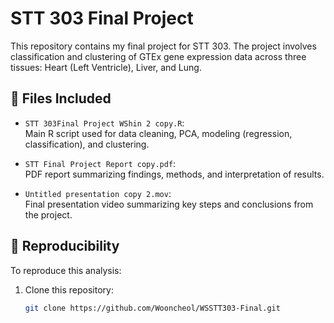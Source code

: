 # STT 303 Final Project

This repository contains my final project for STT 303. The project involves classification and clustering of GTEx gene expression data across three tissues: Heart (Left Ventricle), Liver, and Lung.

## 📂 Files Included

- `STT 303Final Project WShin 2 copy.R`:  
  Main R script used for data cleaning, PCA, modeling (regression, classification), and clustering.

- `STT Final Project Report copy.pdf`:  
  PDF report summarizing findings, methods, and interpretation of results.

- `Untitled presentation copy 2.mov`:  
  Final presentation video summarizing key steps and conclusions from the project.

## 🔁 Reproducibility

To reproduce this analysis:
1. Clone this repository:
   ```bash
   git clone https://github.com/Wooncheol/WSSTT303-Final.git
